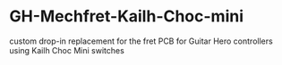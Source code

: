 # GH-Mechfret-Kailh-Choc-mini
custom drop-in replacement for the fret PCB for Guitar Hero controllers using Kailh Choc Mini switches
